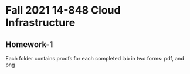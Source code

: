 # Fall 2021 14-848 Cloud Infrastructure
## Homework-1

Each folder contains proofs for each completed lab in two forms: pdf, and png
